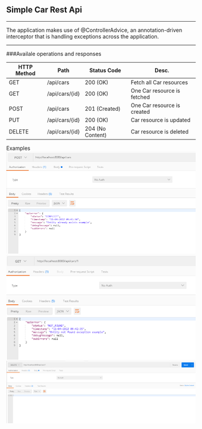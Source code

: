 ## Simple Car Rest Api
***
The application makes use of @ControllerAdvice, an annotation-driven interceptor that is handling exceptions across the application.
***
###Availale operations and responses

| HTTP Method  | Path  | Status Code  | Desc.  |
|---|---|---|---|
| GET   | /api/cars  | 200 (OK)  |  Fetch all Car resources |   |
| GET  | /api/cars/{id} | 200 (OK)   | One Car resource is fetched  |   |
| POST  |  /api/cars | 201 (Created)  | One Car resource is created   |   |
| PUT  | /api/cars/{id}  | 200 (OK)  | Car resource is updated  |   |
| DELETE  | /api/cars/{id}  | 204 (No Content)  | Car resource is deleted  |   |


Examples
![img_1.png](img_1.png)
![img_2.png](img_2.png)
![img_3.png](img_3.png)